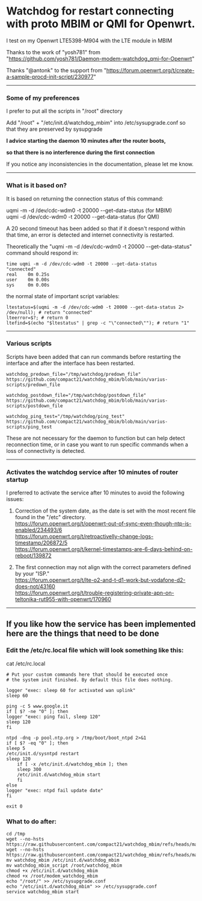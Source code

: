 # Watchdog for restart connecting with proto MBIM or QMI for Openwrt.

I test on my Openwrt LTE5398-M904 with the LTE module in MBIM

Thanks to the work of "yosh781" from "https://github.com/yosh781/Daemon-modem-watchdog_qmi-for-Openwrt"

Thanks "@antonk" to the support from "https://forum.openwrt.org/t/create-a-sample-procd-init-script/230977"

----------------------------------------------------------------------------------------------------------------------------------------------

### Some of my preferences

I prefer to put all the scripts in "/root" directory

Add "/root" + "/etc/init.d/watchdog_mbim" into /etc/sysupgrade.conf so that they are preserved by sysupgrade

<b>
I advice starting the daemon 10 minutes after the router boots,

so that there is no interference during the first connection
</b>

If you notice any inconsistencies in the documentation, please let me know.

----------------------------------------------------------------------------------------------------------------------------------------------

### What is it based on?

It is based on returning the connection status of this command:

uqmi -m -d /dev/cdc-wdm0 -t 20000 --get-data-status (for MBIM)
</br>
uqmi -d /dev/cdc-wdm0 -t 20000 --get-data-status (for QMI)

A 20 second timeout has been added so that if it doesn't respond within that time,
an error is detected and internet connectivity is restarted.

Theoretically the "uqmi -m -d /dev/cdc-wdm0 -t 20000 --get-data-status" command should respond in:
```
time uqmi -m -d /dev/cdc-wdm0 -t 20000 --get-data-status
"connected"
real    0m 0.25s
user    0m 0.00s
sys     0m 0.00s
```

the normal state of important script variables:
```
ltestatus=$(uqmi -m -d /dev/cdc-wdm0 -t 20000 --get-data-status 2> /dev/null); # return "connected"
lteerror=$?; # return 0
ltefind=$(echo "$ltestatus" | grep -c "\"connected\""); # return "1"
```

----------------------------------------------------------------------------------------------------------------------------------------------

### Various scripts

Scripts have been added that can run commands before restarting the interface and after the interface has been restarted.

```
watchdog_predown_file="/tmp/watchdog/predown_file"
https://github.com/compact21/watchdog_mbim/blob/main/varius-scripts/predown_file

watchdog_postdown_file="/tmp/watchdog/postdown_file"
https://github.com/compact21/watchdog_mbim/blob/main/varius-scripts/postdown_file

watchdog_ping_test="/tmp/watchdog/ping_test"
https://github.com/compact21/watchdog_mbim/blob/main/varius-scripts/ping_test
```
These are not necessary for the daemon to function but can help detect reconnection time,
or in case you want to run specific commands when a loss of connectivity is detected.

----------------------------------------------------------------------------------------------------------------------------------------------

### Activates the watchdog service after 10 minutes of router startup

I preferred to activate the service after 10 minutes to avoid the following issues:

1. Correction of the system date, as the date is set with
   the most recent file found in the "/etc" directory.
   </br>
   https://forum.openwrt.org/t/openwrt-out-of-sync-even-though-ntp-is-enabled/234493/6
   </br>
   https://forum.openwrt.org/t/retroactivelly-change-logs-timestamp/206872/5
   </br>
   https://forum.openwrt.org/t/kernel-timestamps-are-6-days-behind-on-reboot/139872

3. The first connection may not align with the correct parameters defined by your "ISP."
   </br>
   https://forum.openwrt.org/t/lte-o2-and-t-d1-work-but-vodafone-d2-does-not/43160
   </br>
   https://forum.openwrt.org/t/trouble-registering-private-apn-on-teltonika-rut955-with-openwrt/170960

----------------------------------------------------------------------------------------------------------------------------------------------

## If you like how the service has been implemented here are the things that need to be done

### Edit the /etc/rc.local file which will look something like this:

cat /etc/rc.local
```
# Put your custom commands here that should be executed once
# the system init finished. By default this file does nothing.

logger "exec: sleep 60 for activated wan uplink"
sleep 60

ping -c 5 www.google.it
if [ $? -ne "0" ]; then
logger "exec: ping fail, sleep 120"
sleep 120
fi

ntpd -dnq -p pool.ntp.org > /tmp/boot/boot_ntpd 2>&1
if [ $? -eq "0" ]; then
sleep 5
/etc/init.d/sysntpd restart
sleep 120
    if [ -x /etc/init.d/watchdog_mbim ]; then
    sleep 300
    /etc/init.d/watchdog_mbim start
    fi
else
logger "exec: ntpd fail update date"
fi

exit 0
```

### What to do after:

```
cd /tmp
wget --no-hsts https://raw.githubusercontent.com/compact21/watchdog_mbim/refs/heads/main/watchdog_mbim
wget --no-hsts https://raw.githubusercontent.com/compact21/watchdog_mbim/refs/heads/main/watchdog_mbim_script
mv watchdog_mbim /etc/init.d/watchdog_mbim
mv watchdog_mbim_script /root/watchdog_mbim
chmod +x /etc/init.d/watchdog_mbim
chmod +x /root/modem_watchdog_mbim
echo "/root/" >> /etc/sysupgrade.conf
echo "/etc/init.d/watchdog_mbim" >> /etc/sysupgrade.conf
service watchdog_mbim start
```
